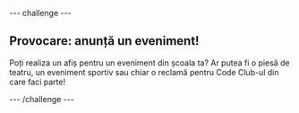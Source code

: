 \--- challenge \---

## Provocare: anunță un eveniment!

Poți realiza un afiș pentru un eveniment din școala ta? Ar putea fi o piesă de teatru, un eveniment sportiv sau chiar o reclamă pentru Code Club-ul din care faci parte!

\--- /challenge \---